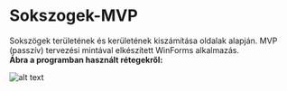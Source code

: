 # Sokszogek-MVP
Sokszögek területének és kerületének kiszámítása oldalak alapján. 
MVP (passzív) tervezési mintával elkészített WinForms alkalmazás.  
**Ábra a programban használt rétegekről:**

![alt text](https://github.com/borosbence/Sokszogek-MVP/blob/master/Sokszogek-MVP/Abra.png)
